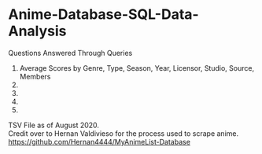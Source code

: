 # Anime-Database-SQL-Data-Analysis
Questions Answered Through Queries  
1. Average Scores by Genre, Type, Season, Year, Licensor, Studio, Source, Members
2.   
3.   
4.   
5.   

TSV File as of August 2020.   
Credit over to Hernan Valdivieso for the process used to scrape anime. https://github.com/Hernan4444/MyAnimeList-Database
